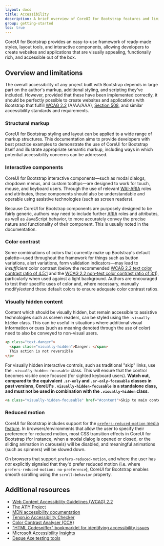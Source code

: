 ```yaml
---
layout: docs
title: Accessibility
description: A brief overview of CoreUI for Bootstrap features and limitations for the creation of accessible content.
group: getting-started
toc: true
---
```


CoreUI for Bootstrap provides an easy-to-use framework of ready-made styles, layout tools, and interactive components, allowing developers to create websites and applications that are visually appealing, functionally rich, and accessible out of the box.

## Overview and limitations

The overall accessibility of any project built with Bootstrap depends in large part on the author's markup, additional styling, and scripting they've included. However, provided that these have been implemented correctly, it should be perfectly possible to create websites and applications with Bootstrap that fulfill [<abbr title="Web Content Accessibility Guidelines">WCAG</abbr> 2.2](https://www.w3.org/TR/WCAG/) (A/AA/AAA), [Section 508](https://www.section508.gov/), and similar accessibility standards and requirements.

### Structural markup

CoreUI for Bootstrap styling and layout can be applied to a wide range of markup structures. This documentation aims to provide developers with best practice examples to demonstrate the use of CoreUI for Bootstrap itself and illustrate appropriate semantic markup, including ways in which potential accessibility concerns can be addressed.

### Interactive components

CoreUI for Bootstrap interactive components—such as modal dialogs, dropdown menus, and custom tooltips—are designed to work for touch, mouse, and keyboard users. Through the use of relevant [<abbr title="Web Accessibility Initiative">WAI</abbr>-<abbr title="Accessible Rich Internet Applications">ARIA</abbr>](https://www.w3.org/WAI/standards-guidelines/aria/) roles and attributes, these components should also be understandable and operable using assistive technologies (such as screen readers).

Because CoreUI for Bootstrap components are purposely designed to be fairly generic, authors may need to include further <abbr title="Accessible Rich Internet Applications">ARIA</abbr> roles and attributes, as well as JavaScript behavior, to more accurately convey the precise nature and functionality of their component. This is usually noted in the documentation.

### Color contrast

Some combinations of colors that currently make up Bootstrap's default palette—used throughout the framework for things such as button variations, alert variations, form validation indicators—may lead to *insufficient* color contrast (below the recommended [WCAG 2.2 text color contrast ratio of 4.5:1](https://www.w3.org/TR/WCAG/#contrast-minimum) and the [WCAG 2.2 non-text color contrast ratio of 3:1](https://www.w3.org/TR/WCAG/#non-text-contrast)), particularly when used against a light background. Authors are encouraged to test their specific uses of color and, where necessary, manually modify/extend these default colors to ensure adequate color contrast ratios.

### Visually hidden content

Content which should be visually hidden, but remain accessible to assistive technologies such as screen readers, can be styled using the `.visually-hidden` class. This can be useful in situations where additional visual information or cues (such as meaning denoted through the use of color) need to also be conveyed to non-visual users.

```html
<p class="text-danger">
  <span class="visually-hidden">Danger: </span>
  This action is not reversible
</p>
```

For visually hidden interactive controls, such as traditional "skip" links, use the `.visually-hidden-focusable` class. This will ensure that the control becomes visible once focused (for sighted keyboard users). **Watch out, compared to the equivalent `.sr-only` and `.sr-only-focusable` classes in past versions, CoreUI's `.visually-hidden-focusable` is a standalone class, and must not be used in combination with the `.visually-hidden` class.**

```html
<a class="visually-hidden-focusable" href="#content">Skip to main content</a>
```

### Reduced motion

CoreUI for Bootstrap includes support for the [`prefers-reduced-motion` media feature](https://drafts.csswg.org/mediaqueries-5/#prefers-reduced-motion). In browsers/environments that allow the user to specify their preference for reduced motion, most CSS transition effects in CoreUI for Bootstrap (for instance, when a modal dialog is opened or closed, or the sliding animation in carousels) will be disabled, and meaningful animations (such as spinners) will be slowed down.

On browsers that support `prefers-reduced-motion`, and where the user has *not* explicitly signaled that they'd prefer reduced motion (i.e. where `prefers-reduced-motion: no-preference`), CoreUI for Bootstrap enables smooth scrolling using the `scroll-behavior` property.

## Additional resources

- [Web Content Accessibility Guidelines (WCAG) 2.2](https://www.w3.org/TR/WCAG/)
- [The A11Y Project](https://www.a11yproject.com/)
- [MDN accessibility documentation](https://developer.mozilla.org/en-US/docs/Web/Accessibility)
- [Tenon.io Accessibility Checker](https://tenon.io/)
- [Color Contrast Analyser (CCA)](https://developer.paciellogroup.com/resources/contrastanalyser/)
- ["HTML Codesniffer" bookmarklet for identifying accessibility issues](https://github.com/squizlabs/HTML_CodeSniffer)
- [Microsoft Accessibility Insights](https://accessibilityinsights.io/)
- [Deque Axe testing tools](https://www.deque.com/axe/)
